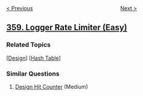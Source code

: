 <!--|This file generated by command(leetcode description); DO NOT EDIT.    |-->
<!--+----------------------------------------------------------------------+-->
<!--|@author    openset <openset.wang@gmail.com>                           |-->
<!--|@link      https://github.com/openset                                 |-->
<!--|@home      https://github.com/openset/leetcode                        |-->
<!--+----------------------------------------------------------------------+-->

[< Previous](../rearrange-string-k-distance-apart "Rearrange String k Distance Apart")
　　　　　　　　　　　　　　　　
[Next >](../sort-transformed-array "Sort Transformed Array")

## [359. Logger Rate Limiter (Easy)](https://leetcode.com/problems/logger-rate-limiter "日志速率限制器")



### Related Topics
  [[Design](../../tag/design/README.md)]
  [[Hash Table](../../tag/hash-table/README.md)]

### Similar Questions
  1. [Design Hit Counter](../design-hit-counter) (Medium)
